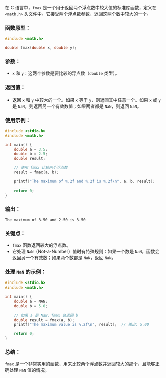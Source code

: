 在 C 语言中，`fmax` 是一个用于返回两个浮点数中较大值的标准库函数，定义在 `<math.h>` 头文件中。它接受两个浮点数参数，返回这两个数中较大的一个。

### 函数原型：

```c
#include <math.h>

double fmax(double x, double y);
```

### 参数：

- `x` 和 `y`：这两个参数是要比较的浮点数（`double` 类型）。

### 返回值：

- 返回 `x` 和 `y` 中较大的一个。如果 `x` 等于 `y`，则返回其中任意一个。如果 `x` 或 `y` 是 `NaN`，则返回另一个有效数值；如果两者都是 `NaN`，则返回 `NaN`。

### 使用示例：

```c
#include <stdio.h>
#include <math.h>

int main() {
    double a = 3.5;
    double b = 2.5;
    double result;

    // 使用 fmax 比较两个浮点数
    result = fmax(a, b);

    printf("The maximum of %.2f and %.2f is %.2f\n", a, b, result);

    return 0;
}
```

### 输出：

```
The maximum of 3.50 and 2.50 is 3.50
```

### 关键点：

- `fmax` 函数返回较大的浮点数。
- 它处理 `NaN`（Not-a-Number）值时有特殊规则：如果一个数是 `NaN`，函数会返回另一个有效数；如果两个数都是 `NaN`，返回 `NaN`。

### 处理 `NaN` 的示例：

```c
#include <stdio.h>
#include <math.h>

int main() {
    double a = NAN;
    double b = 5.0;
    
    // 如果 a 是 NaN，fmax 会返回 b
    double result = fmax(a, b);
    printf("The maximum value is %.2f\n", result);  // 输出: 5.00

    return 0;
}
```

### 总结：

`fmax` 是一个非常实用的函数，用来比较两个浮点数并返回较大的那个，且能够正确处理 `NaN` 值的情况。